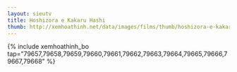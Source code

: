 ```yaml
---
layout: sieutv
title: Hoshizora e Kakaru Hashi
thumb: http://xemhoathinh.net/data/images/films/thumb/hoshizora-e-kakaru-hashi-hoshizora-e-kakaru-hashi-2012.jpg
---
```

{% include xemhoathinh_bo tap="79657,79658,79659,79660,79661,79662,79663,79664,79665,79666,79667,79668" %} 
